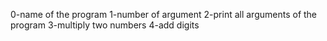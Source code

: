 0-name of the program
1-number of argument
2-print all arguments of the program
3-multiply two numbers
4-add digits

